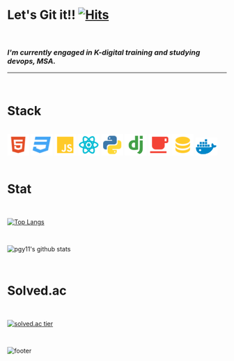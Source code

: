 # Let's Git it!! [![Hits](https://hits.seeyoufarm.com/api/count/incr/badge.svg?url=https%3A%2F%2Fgithub.com%2Fpgy11%2Fhit-counter&count_bg=%2379C83D&title_bg=%23555555&icon=&icon_color=%23E7E7E7&title=hits&edge_flat=false)](https://hits.seeyoufarm.com)

<!--
**pgy11/pgy11** is a ✨ _special_ ✨ repository because its `README.md` (this file) appears on your GitHub profile.
-->
<br/>

<h3>
  <em>
    I'm currently engaged in K-digital training and studying devops, MSA.<br/>
  </em>
</h3>

---
<br/>

# Stack
<br/>

<div>
<img src='./icon/html.svg' width='50'/>
<img src='./icon/css.svg' width='50'/>
<img src='./icon/javascript.svg' width='50'/>
<img src='./icon/react.svg' width='50'/>
<img src='./icon/python.svg' width='50'/>
<img src='./icon/django.svg' width='50'/>
<img src='./icon/java.svg' width='50'/>
<img src='./icon/database.svg' width='50'/>
<img src='./icon/docker.svg' width='50'/>
</div>
<br/>

# Stat
<br/>

[![Top Langs](https://github-readme-stats.vercel.app/api/top-langs/?username=pgy11&layout=compact&hide=jupyter%20notebook)](https://github.com/anuraghazra/github-readme-stats)

<br/>

![pgy11's github stats](https://github-readme-stats.vercel.app/api?username=pgy11&show_icons=true)

<br/>

# Solved.ac
<br/>

[![solved.ac tier](http://mazassumnida.wtf/api/generate_badge?boj=algorithm_beginner)](https://solved.ac/algorithm_beginner)

<br/>

![footer](https://capsule-render.vercel.app/api?type=wave&color=gradient&height=150&section=footer)

